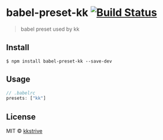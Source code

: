 # babel-preset-kk [![Build Status](https://travis-ci.com/kangkai124/babel-preset-kk.svg?branch=master)](https://travis-ci.com/kangkai124/babel-preset-kk)

> babel preset used by kk


## Install

```
$ npm install babel-preset-kk --save-dev
```


## Usage

```js
// .babelrc
presets: ["kk"]
```

## License

MIT © [kkstrive](http://github.com/kangkai124)
